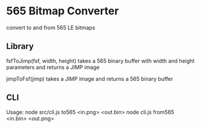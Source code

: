 # 565 Bitmap Converter

convert to and from 565 LE bitmaps

## Library

fsfToJimp(fsf, width, height) takes a 565 binary buffer with width and height parameters and returns a JIMP image

jimpToFsf(jimp) takes a JIMP image and returns a 565 binary buffer

## CLI

Usage:
node src/cli.js to565 <in.png> <out.bin>
node cli.js from565 <in.bin> <width> <height> <out.png>
